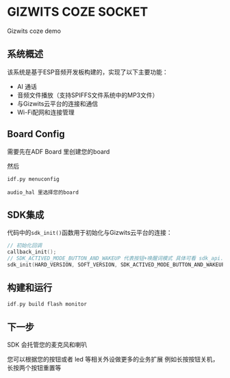 # GIZWITS COZE SOCKET

Gizwits coze demo

## 系统概述

该系统是基于ESP音频开发板构建的，实现了以下主要功能：
- AI 通话
- 音频文件播放（支持SPIFFS文件系统中的MP3文件）
- 与Gizwits云平台的连接和通信
- Wi-Fi配网和连接管理


## Board Config

需要先在ADF Board 里创建您的board

然后 

```
idf.py menuconfig

audio_hal 里选择您的board
```

## SDK集成

代码中的`sdk_init()`函数用于初始化与Gizwits云平台的连接：

```c
// 初始化回调
callback_init();
// SDK_ACTIVED_MODE_BUTTON_AND_WAKEUP 代表按钮+唤醒词模式 具体可看 sdk_api.h
sdk_init(HARD_VERSION, SOFT_VERSION, SDK_ACTIVED_MODE_BUTTON_AND_WAKEUP);
```

## 构建和运行
```c
idf.py build flash monitor
```

## 下一步
SDK 会托管您的麦克风和喇叭

您可以根据您的按钮或者 led 等相关外设做更多的业务扩展
例如长按按钮关机，长按两个按钮重置等